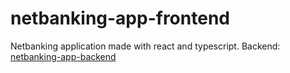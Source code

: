 # netbanking-app-frontend
Netbanking application made with react and typescript.
Backend: <a href="https://github.com/jaime-hndz/netbanking-app-backend"> netbanking-app-backend </a>
